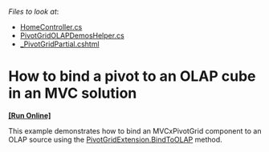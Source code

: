 <!-- default file list -->
*Files to look at*:

* [HomeController.cs](./CS/MvcApplication1/Controllers/HomeController.cs)
* [PivotGridOLAPDemosHelper.cs](./CS/MvcApplication1/Helpers/PivotGridOLAPDemosHelper.cs)
* [_PivotGridPartial.cshtml](./CS/MvcApplication1/Views/Home/_PivotGridPartial.cshtml)
<!-- default file list end -->
# How to bind a pivot to an OLAP cube in an MVC solution
<!-- run online -->
**[[Run Online]](https://codecentral.devexpress.com/t433378/)**
<!-- run online end -->


<p>This example demonstrates how to bind an MVCxPivotGrid component to an OLAP source using the <a href="https://documentation.devexpress.com/#AspNet/DevExpressWebMvcPivotGridExtension_BindToOLAPtopic">PivotGridExtension.BindToOLAP</a> method. </p>

<br/>


